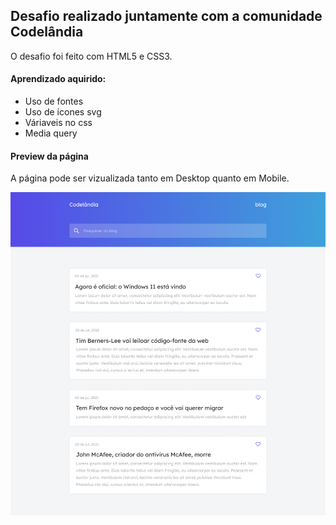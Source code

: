 ## Desafio realizado juntamente com a comunidade Codelândia

O desafio foi feito com HTML5 e CSS3.

#### Aprendizado aquirido:
- Uso de fontes
- Uso de ícones svg
- Váriaveis no css
- Media query

#### Preview da página
A página pode ser vizualizada tanto em Desktop quanto em Mobile.

<img src="Home.png">